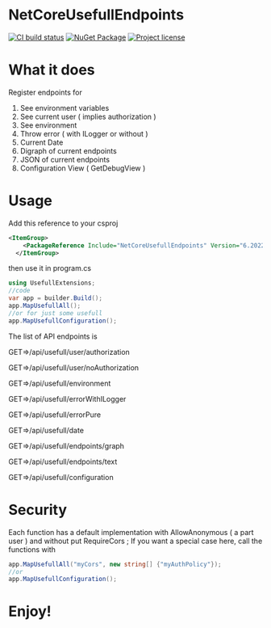 # NetCoreUsefullEndpoints
[![CI build status](https://github.com/ignatandrei/NetCoreUsefullEndpoints/actions/workflows/dotnet.yml/badge.svg?branch=main)](https://github.com/ignatandrei/NetCoreUsefullEndpoints/actions/workflows/dotnet.yml)
[![NuGet Package](https://img.shields.io/nuget/v/NetCoreUsefullEndpoints?logo=nuget)](https://www.nuget.org/packages/NetCoreUsefullEndpoints)
[![Project license](https://img.shields.io/github/license/ignatandrei/NetCoreUsefullEndpoints)](LICENSE)

# What it does

Register endpoints for

1. See environment variables
2. See current user ( implies authorization )
3. See environment
3. Throw error ( with ILogger or without )
4. Current Date
5. Digraph of current endpoints
6. JSON of current endpoints
7. Configuration View ( GetDebugView )

# Usage
Add this reference to your csproj

```xml
<ItemGroup>
    <PackageReference Include="NetCoreUsefullEndpoints" Version="6.2022.1012.712" />
  </ItemGroup>

```

then use it in program.cs

```csharp
using UsefullExtensions;
//code
var app = builder.Build();
app.MapUsefullAll();
//or for just some usefull
app.MapUsefullConfiguration();
```

The list of API endpoints is



GET=>/api/usefull/user/authorization

GET=>/api/usefull/user/noAuthorization

GET=>/api/usefull/environment

GET=>/api/usefull/errorWithILogger

GET=>/api/usefull/errorPure

GET=>/api/usefull/date

GET=>/api/usefull/endpoints/graph

GET=>/api/usefull/endpoints/text

GET=>/api/usefull/configuration



# Security

Each function has a default implementation with AllowAnonymous ( a part user ) and without put RequireCors ;
If you want a special case here, call the functions with
```csharp
app.MapUsefullAll("myCors", new string[] {"myAuthPolicy"});
//or
app.MapUsefullConfiguration();
```


# Enjoy!
